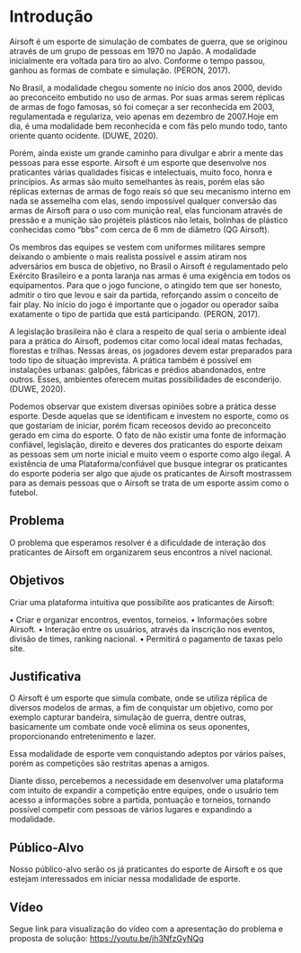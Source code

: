 # Introdução
Airsoft é um esporte de simulação de combates de guerra, que se originou através de um grupo de pessoas em 1970 no Japão. A modalidade inicialmente era voltada para tiro ao alvo. Conforme o tempo passou, ganhou as formas de combate e simulação. (PERON, 2017).
 
No Brasil, a modalidade chegou somente no início dos anos 2000, devido ao preconceito embutido no uso de armas. Por suas armas serem réplicas de armas de fogo famosas, só foi começar a ser reconhecida em 2003, regulamentada e regulariza, veio apenas em dezembro de 2007.Hoje em dia, é uma modalidade bem reconhecida e com fãs pelo mundo todo, tanto oriente quanto ocidente. (DUWE, 2020).
 
Porém, ainda existe um grande caminho para divulgar e abrir a mente das pessoas para esse esporte. Airsoft é um esporte que desenvolve nos praticantes várias qualidades físicas e intelectuais, muito foco, honra e princípios. As armas são muito semelhantes às reais, porém elas são réplicas externas de armas de fogo reais só que seu mecanismo interno em nada se assemelha com elas, sendo impossível qualquer conversão das armas de Airsoft para o uso com munição real, elas funcionam através de pressão e a munição são projéteis plásticos não letais, bolinhas de plástico conhecidas como “bbs” com cerca de 6 mm de diâmetro (QG Airsoft).

Os membros das equipes se vestem com uniformes militares sempre deixando o ambiente o mais realista possível e assim atiram nos adversários em busca de objetivo, no Brasil o Airsoft é regulamentado pelo Exército Brasileiro e a ponta laranja nas armas é uma exigência em todos os equipamentos. Para que o jogo funcione, o atingido tem que ser honesto, admitir o tiro que levou e sair da partida, reforçando assim o conceito de fair play. No início do jogo é importante que o jogador ou operador saiba exatamente o tipo de partida que está participando. (PERON, 2017).

A legislação brasileira não é clara a respeito de qual seria o ambiente ideal para a prática do Airsoft, podemos citar como local ideal matas fechadas, florestas e trilhas. Nessas áreas, os jogadores devem estar preparados para todo tipo de situação imprevista. A prática também é possível em instalações urbanas: galpões, fábricas e prédios abandonados, entre outros. Esses, ambientes oferecem muitas possibilidades de esconderijo. (DUWE, 2020).

Podemos observar que existem diversas opiniões sobre a prática desse esporte. Desde aquelas que se identificam e investem no esporte, como os que gostariam de iniciar, porém ficam receosos devido ao preconceito gerado em cima do esporte. O fato de não existir uma fonte de informação confiável, legislação, direito e deveres dos praticantes do esporte deixam as pessoas sem um norte inicial e muito veem o esporte como algo ilegal. A existência de uma Plataforma/confiável que busque integrar os praticantes do esporte poderia ser algo que ajude os praticantes de Airsoft mostrassem para as demais pessoas que o Airsoft se trata de um esporte assim como o futebol. 


## Problema
O problema que esperamos resolver é a dificuldade de interação dos praticantes de Airsoft em organizarem seus encontros a nível nacional.

## Objetivos
Criar uma plataforma intuitiva que possibilite aos praticantes de Airsoft:

•	Criar e organizar encontros, eventos, torneios.
•	Informações sobre Airsoft. 
•	Interação entre os usuários, através da inscrição nos eventos, divisão de times, ranking nacional.
•	Permitirá o pagamento de taxas pelo site.

## Justificativa
O Airsoft é um esporte que simula combate, onde se utiliza réplica de diversos modelos de armas, a fim de conquistar um objetivo, como por exemplo capturar bandeira, simulação de guerra, dentre outras, basicamente um combate onde você elimina os seus oponentes, proporcionando entretenimento e lazer.

Essa modalidade de esporte vem conquistando adeptos por vários países, porém as competições são restritas apenas a amigos.

Diante disso, percebemos a necessidade em desenvolver uma plataforma com intuito de expandir a competição entre equipes, onde o usuário tem acesso a informações sobre a partida, pontuação e torneios, tornando possível competir com pessoas de vários lugares e expandindo a modalidade.

## Público-Alvo
Nosso público-alvo serão os já praticantes do esporte de Airsoft e os que estejam interessados em iniciar nessa modalidade de esporte.

## Vídeo
Segue link para visualização do vídeo com a apresentação do problema e proposta de solução: https://youtu.be/jh3NfzGyNQg 